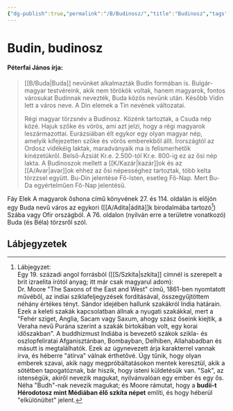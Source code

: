 ```yaml
---
{"dg-publish":true,"permalink":"/B/Budinosz/","title":"Budinosz","tags":["titleandheadingonedontmatch"],"created":"2024-04-21T13:24","updated":"2024-10-24T22:21"}
---
```



# Budin, budinosz

#### Péterfai János írja:

> [[B/Buda\|Buda]] nevünket alkalmazták Budin formában is. Bulgár-magyar testvéreink, akik nem törökök voltak, hanem magyarok, fontos városukat Budinnak nevezték, Buda közös nevünk után. Később Vidin lett a város neve. A Din elemek a Tin nevének változatai.  
>
> Régi magyar törzsnév a Budinosz. Közénk tartoztak, a Csuda nép közé. Hajuk szőke és vörös, ami azt jelzi, hogy a régi magyarok leszármazottai. Eurázsiában élt egykor egy olyan magyar nép, amelyik kifejezetten szőke és vörös emberekből állt. Írországtól az Ordosz vidékéig laktak, maradványaik ma is felismerhetők kinézetükről. Belső-Ázsiát Kr.e. 2.500-tól Kr.e. 800-ig ez az ősi nép lakta. A Budinoszok mellett a [[K/Kazár\|kazár]]ok és az [[A/Avar\|avar]]ok ehhez az ősi népességhez tartoztak, több kelta törzzsel együtt. Bu-Din jelentése Fő-Isten, esetleg Fő-Nap. Mert Bu-Da egyértelműen Fő-Nap jelentésű.  

Fáy Elek A magyarok őshona című könyvének 27. és 114. oldalán is előjön egy Buda nevű város az egykori ([[A/Adita\|áditá]]k birodalmába tartozó[^1]) Szába vagy Ofir országból. A 76. oldalon (nyilván erre a területre vonatkozó) Buda (és Béla) törzsről szól.  

## Lábjegyzetek

[^1]: Lábjegyzet:  
Egy 19. századi angol forrásból ([[S/Szkíta\|szkíta]] címnél is szerepelt a brit izraelita írótól anyag; itt már csak magyarul adom):  
Dr. Moore "The Saxons of the East and West" című, 1861-ben nyomtatott művéből, az indiai sziklafeljegyzések fordításával, összegyűjtöttem néhány értékes tényt. Sándor idejében hallunk szakákról India határain. Ezek a keleti szakák kapcsolatban állnak a nyugati szakákkal, mert a "Fehér sziget, Anglia, Sacam vagy Saxum, ahogy szász őseink kiejtik, a Veraha nevű Purána szerint a szakák birtokában volt, egy korai időszakban". A buddhizmust Indiába is bevezető szákok szikla- és oszlopfeliratai Afganisztánban, Bombayban, Delhiben, Allahabadban és másutt is megtalálhatók. Ezek az úgynevezett árja karakterrel vannak írva, és héberre "átírva" válnak érthetővé. Úgy tűnik, hogy olyan emberek szavai, akik nagy megpróbáltatásokon mentek keresztül, akik a sötétben tapogatóznak, bár hiszik, hogy isteni küldetésük van. "Sak", az istenségük, akiről nevezik magukat, nyilvánvalóan egy ember és egy ős. Néha "Budh"-nak nevezik magukat; és Moore rámutat, hogy a **budii-t Hérodotosz mint Médiában élő szkíta népet** említi, és hogy héberül "elkülönültet" jelent.  